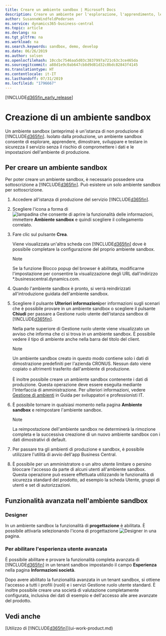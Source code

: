 ```yaml
---
title: Creare un ambiente sandbox | Microsoft Docs
description: Creare un ambiente per l'esplorazione, l'apprendimento, le dimostrazioni, lo sviluppo e i test.
author: SusanneWindfeldPedersen
ms.service: dynamics365-business-central
ms.topic: article
ms.devlang: na
ms.tgt_pltfrm: na
ms.workload: na
ms.search.keywords: sandbox, demo, develop
ms.date: 06/26/2019
ms.author: solsen
ms.openlocfilehash: 10ccbc7546aa5d03c3837997a721c63c3ce465da
ms.sourcegitcommit: a88d1e9c0ab647cb8d9d81d32c0bdc82843f4145
ms.translationtype: HT
ms.contentlocale: it-IT
ms.lasthandoff: 07/31/2019
ms.locfileid: "1796667"
---
```

[!INCLUDE[d365fin_early_release](includes/d365fin_early_release.md.md)]

# <a name="creating-a-sandbox-environment"></a>Creazione di un ambiente sandbox
Un ambiente sandbox (anteprima) è un'istanza di non produzione di [!INCLUDE[d365fin](includes/d365fin_md.md)]. Isolato dalla produzione, un ambiente sandbox consente di esplorare, apprendere, dimostrare, sviluppare e testare in sicurezza il servizio senza il rischio di compromettere i dati e le impostazioni dell'ambiente di produzione.

## <a name="to-create-a-sandbox-environment"></a>Per creare un ambiente sandbox
Per poter creare un ambiente sandbox, è necessario possedere una sottoscrizione a [!INCLUDE[d365fin](includes/d365fin_md.md)]. Può esistere un solo ambiente sandbox per sottoscrizione.

1. Accedere all'istanza di produzione del servizio [!INCLUDE[d365fin](includes/d365fin_md.md)].

2. Scegliere l'icona a forma di ![lampadina che consente di aprire la funzionalità delle informazioni](media/ui-search/search_small.png "Informazioni sull'operazione che si desidera eseguire"), immettere **Ambiente sandbox** e quindi scegliere il collegamento correlato.
<!-- ![Sandbox Environment Setup](./media/across-sandbox/sandbox-environment-setup.png) -->
3. Fare clic sul pulsante **Crea**.  

    Viene visualizzata un'altra scheda con [!INCLUDE[d365fin](includes/d365fin_md.md)] dove è possibile completare la configurazione del proprio ambiente sandbox.

    > [!NOTE]  
    >  Se la funzione Blocco popup del browser è abilitata, modificarne l'impostazione per consentire la visualizzazione degli URL dall'indirizzo *.businesscentral.dynamics.com.

4. Quando l'ambiente sandbox è pronto, si verrà reindirizzati all'introduzione guidata dell'ambiente sandbox.
<!-- ![Sandbox Welcome Wizard](./media/across-sandbox/sandbox-wizard.png) -->

5. Scegliere il pulsante **Ulteriori informazioni**per informazioni sugli scenari che è possibile provare in un ambiente sandbox o scegliere il pulsante **Chiudi** per passare a Gestione ruolo utente dell'istanza sandbox di [!INCLUDE[d365fin](includes/d365fin_md.md)].

    Nella parte superiore di Gestione ruolo utente viene visualizzato un avviso che informa che ci si trova in un ambiente sandbox. È possibile vedere il tipo di ambiente anche nella barra del titolo del client.
    <!-- ![Sandbox RoleCenter Notification](./media/across-sandbox/sandbox-rolecenter-notification.png) -->

    > [!NOTE]
    > Un ambiente sandbox creato in questo modo contiene solo i dati di dimostrazione predefiniti per l'azienda CRONUS. Nessun dato viene copiato o altrimenti trasferito dall'ambiente di produzione.<br /><br />
    > È inoltre possibile creare un ambiente sandbox contenente i dati di produzione. Questa operazione deve essere eseguita mediante l'Interfaccia di amministrazione. Per ulteriori informazioni, vedere [Gestione di ambienti](/business-central/dev-itpro/administration/tenant-admin-center-environments) in Guida per sviluppatori e professionisti IT.

6. È possibile tornare in qualsiasi momento nella pagina **Ambiente sandbox** e reimpostare l'ambiente sandbox.
    > [!NOTE]  
    >  La reimpostazione dell'ambiente sandbox ne determinerà la rimozione completa e la successiva creazione di un nuovo ambiente sandbox con i dati dimostrativi di default.  

7. Per passare tra gli ambienti di produzione e sandbox, è possibile utilizzare l'utilità di avvio dell'app Business Central.
<!-- ![Sandbox Dynamics365 Menu](./media/across-sandbox/sandbox-dynamics365-menu.png) -->

8. È possibile per un amministratore o un altro utente limitare o persino bloccare l'accesso da parte di alcuni utenti all'ambiente sandbox. Questa operazione può essere effettuata utilizzando le funzionalità di sicurezza standard del prodotto, ad esempio la scheda Utente, gruppi di utenti e set di autorizzazioni.

<!-- ![Sandbox Permission Sets](./media/across-sandbox/sandbox-permission-sets.png) -->

## <a name="advanced-functionality-in-the-sandbox-environment"></a>Funzionalità avanzata nell'ambiente sandbox
### <a name="designer"></a>Designer
In un ambiente sandbox la funzionalità di **progettazione** è abilitata. È possibile attivarla selezionando l'icona di progettazione ![Designer](./media/across-sandbox/sandbox-inclient-design-icon.png) in una pagina.

<!-- ![In-client Designer](./media/across-sandbox/sandbox-inclient-designer.png) -->

### <a name="to-enable-the-advanced-user-experience"></a>Per abilitare l'esperienza utente avanzata
È possibile abilitare e provare la funzionalità completa avanzata di [!INCLUDE[d365fin](includes/d365fin_md.md)] in un tenant sandbox impostando il campo **Esperienza** nella pagina **Informazioni società**.

<!-- ![Sandbox Environment Advanced](./media/across-sandbox/sandbox-advanced.png) -->

<!-- ![Sandbox Production](./media/across-sandbox/sandbox-production.png) -->

Dopo avere abilitato la funzionalità avanzata in un tenant sandbox, si ottiene l'accesso a tutti i profili (ruoli) e i servizi Gestione ruolo utente standard. È inoltre possibile creare una società di valutazione completamente configurata, inclusiva dei dati di esempio e dell'accesso alle aree avanzate del prodotto.

<!-- ![Sandbox New Company](./media/across-sandbox/sandbox-newcompany.png) -->


## <a name="see-also"></a>Vedi anche
[Utilizzo di [!INCLUDE[d365fin](includes/d365fin_md.md)]](ui-work-product.md)  
